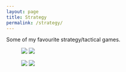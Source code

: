 ```yaml
---
layout: page
title: Strategy
permalink: /strategy/
---
```


Some of my favourite strategy/tactical games.

<figure class="half">
    <a href="/sims/uc"><img src="/assets/img/sims/logo_uc.jpg"></a>
    <a href="/sims/wite"><img src="/assets/img/sims/logo_wite.jpg"></a>
</figure>
<figure class="half">
    <a href="/sims/gt"><img src="/assets/img/sims/logo_gt.jpg"></a>
    <a href="/sims/battletech"><img src="/assets/img/sims/logo_battletech.jpg"></a>
</figure>